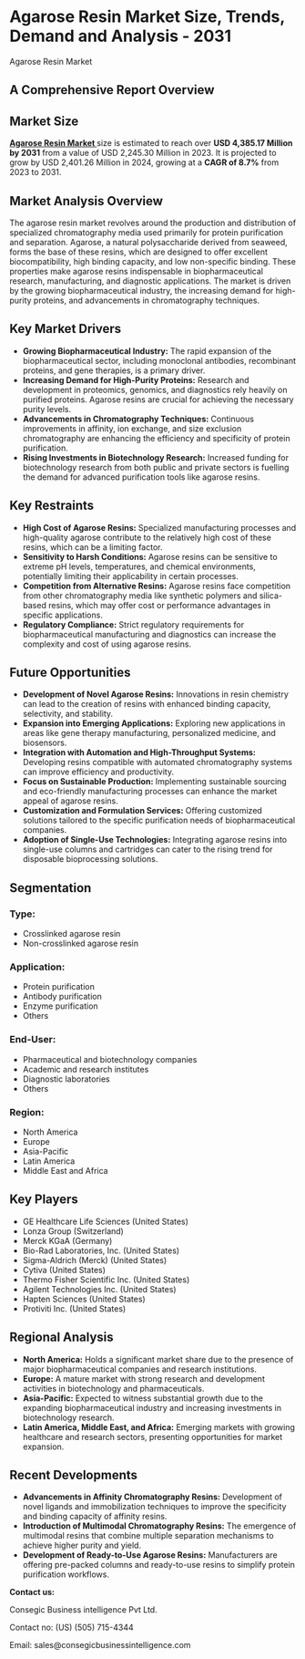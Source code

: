 # Agarose Resin Market Size, Trends, Demand and Analysis - 2031
Agarose Resin Market</h1>
<h2 class="text-xl sm:text-2xl font-semibold text-gray-600 mt-2">A Comprehensive Report Overview</h2>
        </header>


<h2 class="text-2xl font-semibold text-gray-700 mb-4 pb-2 border-b-2 border-gray-200">Market Size</h2>
<p class="text-gray-600 leading-relaxed">
    <a href="https://www.consegicbusinessintelligence.com/agarose-resin-market"><b> Agarose Resin Market </b></a> size is estimated to reach over <strong>USD 4,385.17 Million by 2031</strong> from a value of USD 2,245.30 Million in 2023. It is projected to grow by USD 2,401.26 Million in 2024, growing at a <strong>CAGR of 8.7%</strong> from 2023 to 2031.
</p>
        </section>


<h2 class="text-2xl font-semibold text-gray-700 mb-4 pb-2 border-b-2 border-gray-200">Market Analysis Overview</h2>
<p class="text-gray-600 leading-relaxed">
    The agarose resin market revolves around the production and distribution of specialized chromatography media used primarily for protein purification and separation. Agarose, a natural polysaccharide derived from seaweed, forms the base of these resins, which are designed to offer excellent biocompatibility, high binding capacity, and low non-specific binding. These properties make agarose resins indispensable in biopharmaceutical research, manufacturing, and diagnostic applications. The market is driven by the growing biopharmaceutical industry, the increasing demand for high-purity proteins, and advancements in chromatography techniques.
</p>
        </section>


<h2 class="text-2xl font-semibold text-gray-700 mb-4 pb-2 border-b-2 border-gray-200">Key Market Drivers</h2>
<ul class="list-disc list-inside space-y-2 text-gray-600 leading-relaxed">
    <li><strong>Growing Biopharmaceutical Industry:</strong> The rapid expansion of the biopharmaceutical sector, including monoclonal antibodies, recombinant proteins, and gene therapies, is a primary driver.</li>
    <li><strong>Increasing Demand for High-Purity Proteins:</strong> Research and development in proteomics, genomics, and diagnostics rely heavily on purified proteins. Agarose resins are crucial for achieving the necessary purity levels.</li>
    <li><strong>Advancements in Chromatography Techniques:</strong> Continuous improvements in affinity, ion exchange, and size exclusion chromatography are enhancing the efficiency and specificity of protein purification.</li>
    <li><strong>Rising Investments in Biotechnology Research:</strong> Increased funding for biotechnology research from both public and private sectors is fuelling the demand for advanced purification tools like agarose resins.</li>
</ul>
        </section>


<h2 class="text-2xl font-semibold text-gray-700 mb-4 pb-2 border-b-2 border-gray-200">Key Restraints</h2>
<ul class="list-disc list-inside space-y-2 text-gray-600 leading-relaxed">
    <li><strong>High Cost of Agarose Resins:</strong> Specialized manufacturing processes and high-quality agarose contribute to the relatively high cost of these resins, which can be a limiting factor.</li>
    <li><strong>Sensitivity to Harsh Conditions:</strong> Agarose resins can be sensitive to extreme pH levels, temperatures, and chemical environments, potentially limiting their applicability in certain processes.</li>
    <li><strong>Competition from Alternative Resins:</strong> Agarose resins face competition from other chromatography media like synthetic polymers and silica-based resins, which may offer cost or performance advantages in specific applications.</li>
    <li><strong>Regulatory Compliance:</strong> Strict regulatory requirements for biopharmaceutical manufacturing and diagnostics can increase the complexity and cost of using agarose resins.</li>
</ul>
        </section>


<h2 class="text-2xl font-semibold text-gray-700 mb-4 pb-2 border-b-2 border-gray-200">Future Opportunities</h2>
<ul class="list-disc list-inside space-y-2 text-gray-600 leading-relaxed">
    <li><strong>Development of Novel Agarose Resins:</strong> Innovations in resin chemistry can lead to the creation of resins with enhanced binding capacity, selectivity, and stability.</li>
    <li><strong>Expansion into Emerging Applications:</strong> Exploring new applications in areas like gene therapy manufacturing, personalized medicine, and biosensors.</li>
    <li><strong>Integration with Automation and High-Throughput Systems:</strong> Developing resins compatible with automated chromatography systems can improve efficiency and productivity.</li>
    <li><strong>Focus on Sustainable Production:</strong> Implementing sustainable sourcing and eco-friendly manufacturing processes can enhance the market appeal of agarose resins.</li>
    <li><strong>Customization and Formulation Services:</strong> Offering customized solutions tailored to the specific purification needs of biopharmaceutical companies.</li>
    <li><strong>Adoption of Single-Use Technologies:</strong> Integrating agarose resins into single-use columns and cartridges can cater to the rising trend for disposable bioprocessing solutions.</li>
</ul>
        </section>

<h2 class="text-2xl font-semibold text-gray-700 mb-4 pb-2 border-b-2 border-gray-200">Segmentation</h2>
<div class="grid grid-cols-1 sm:grid-cols-2 lg:grid-cols-3 gap-6">
    <div class="bg-gray-50 p-6 rounded-lg border border-gray-200">
        <h3 class="font-bold text-gray-800 mb-2">Type:</h3>
        <ul class="list-disc list-inside text-sm text-gray-600 space-y-1">
<li>Crosslinked agarose resin</li>
<li>Non-crosslinked agarose resin</li>
        </ul>
    </div>
    <div class="bg-gray-50 p-6 rounded-lg border border-gray-200">
        <h3 class="font-bold text-gray-800 mb-2">Application:</h3>
        <ul class="list-disc list-inside text-sm text-gray-600 space-y-1">
<li>Protein purification</li>
<li>Antibody purification</li>
<li>Enzyme purification</li>
<li>Others</li>
        </ul>
    </div>
    <div class="bg-gray-50 p-6 rounded-lg border border-gray-200">
        <h3 class="font-bold text-gray-800 mb-2">End-User:</h3>
        <ul class="list-disc list-inside text-sm text-gray-600 space-y-1">
<li>Pharmaceutical and biotechnology companies</li>
<li>Academic and research institutes</li>
<li>Diagnostic laboratories</li>
<li>Others</li>
        </ul>
    </div>
    <div class="bg-gray-50 p-6 rounded-lg border border-gray-200">
        <h3 class="font-bold text-gray-800 mb-2">Region:</h3>
        <ul class="list-disc list-inside text-sm text-gray-600 space-y-1">
<li>North America</li>
<li>Europe</li>
<li>Asia-Pacific</li>
<li>Latin America</li>
<li>Middle East and Africa</li>
        </ul>
    </div>
</div>
        </section>



<h2 class="text-2xl font-semibold text-gray-700 mb-4 pb-2 border-b-2 border-gray-200">Key Players</h2>
<ul class="list-disc list-inside space-y-1 text-gray-600">
    <li>GE Healthcare Life Sciences (United States)</li>
    <li>Lonza Group (Switzerland)</li>
    <li>Merck KGaA (Germany)</li>
    <li>Bio-Rad Laboratories, Inc. (United States)</li>
    <li>Sigma-Aldrich (Merck) (United States)</li>
    <li>Cytiva (United States)</li>
    <li>Thermo Fisher Scientific Inc. (United States)</li>
    <li>Agilent Technologies Inc. (United States)</li>
    <li>Hapten Sciences (United States)</li>
    <li>Protiviti Inc. (United States)</li>
</ul>
        </section>


<h2 class="text-2xl font-semibold text-gray-700 mb-4 pb-2 border-b-2 border-gray-200">Regional Analysis</h2>
<ul class="list-disc list-inside space-y-2 text-gray-600 leading-relaxed">
    <li><strong>North America:</strong> Holds a significant market share due to the presence of major biopharmaceutical companies and research institutions.</li>
    <li><strong>Europe:</strong> A mature market with strong research and development activities in biotechnology and pharmaceuticals.</li>
    <li><strong>Asia-Pacific:</strong> Expected to witness substantial growth due to the expanding biopharmaceutical industry and increasing investments in biotechnology research.</li>
    <li><strong>Latin America, Middle East, and Africa:</strong> Emerging markets with growing healthcare and research sectors, presenting opportunities for market expansion.</li>
</ul>
        </section>
        

<h2 class="text-2xl font-semibold text-gray-700 mb-4 pb-2 border-b-2 border-gray-200">Recent Developments</h2>
<ul class="list-disc list-inside space-y-2 text-gray-600 leading-relaxed">
    <li><strong>Advancements in Affinity Chromatography Resins:</strong> Development of novel ligands and immobilization techniques to improve the specificity and binding capacity of affinity resins.</li>
    <li><strong>Introduction of Multimodal Chromatography Resins:</strong> The emergence of multimodal resins that combine multiple separation mechanisms to achieve higher purity and yield.</li>
    <li><strong>Development of Ready-to-Use Agarose Resins:</strong> Manufacturers are offering pre-packed columns and ready-to-use resins to simplify protein purification workflows.</li>
</ul>
        </section>


<p><strong>Contact us:</strong></p>
<p>Consegic Business intelligence Pvt Ltd.</p>
<p>Contact no: (US) (505) 715-4344</p>
<p>Email: sales@consegicbusinessintelligence.com</p>
        </footer>


</body>
</html>


